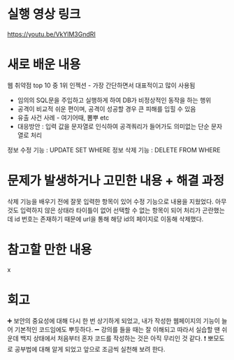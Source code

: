 # 실행 영상 링크
https://youtu.be/VkYlM3GndRI

# 새로 배운 내용

웹 취약점 top 10 중 1위 인젝션 - 가장 간단하면서 대표적이고 많이 사용됨
<SQL Injection>
* 임의의 SQL문을 주입하고 실행하게 하여 DB가 비정상적인 동작을 하는 행위
* 공격이 비교적 쉬운 편이며, 공격이 성공할 경우 큰 피해를 입힐 수 있음
* 유출 사건 사례 - 여기어때, 뽐뿌 etc
* 대응방안 : 입력 값을 문자열로 인식하여 공격쿼리가 들어가도 의미없는 단순 문자열로 처리

정보 수정 기능 : UPDATE SET WHERE
정보 삭제 기능 : DELETE FROM WHERE

# 문제가 발생하거나 고민한 내용 + 해결 과정
삭제 기능을 배우기 전에 잘못 입력한 항목이 있어 수정 기능으로 내용을 지웠었다.
아무것도 입력하지 않은 상태라 타이틀이 없어 선택할 수 없는 항목이 되어 처리가 곤란했는데 id 번호는 존재하기 때문에 url을 통해 해당 id의 페이지로 이동해 삭제했다.

# 참고할 만한 내용
x

# 회고
:heavy_plus_sign: 보안의 중요성에 대해 다시 한 번 상기하게 되었고, 내가 작성한 웹페이지의 기능이 늘어 기본적인 코드임에도 뿌듯하다.
:heavy_minus_sign: 강의를 들을 때는 잘 이해되고 따라서 실습할 땐 쉬운데 백지 상태에서 처음부터 혼자 코드를 작성하는 것은 아직 무리인 것 같다.
:exclamation: 뽀모도로 공부법에 대해 알게 되었고 앞으로 조금씩 실천해 보려 한다.
